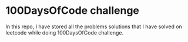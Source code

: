 # 100DaysOfCode challenge 
In this repo, I have stored all the problems solutions that I have solved on leetcode while doing 100DaysOfCode challenge.
